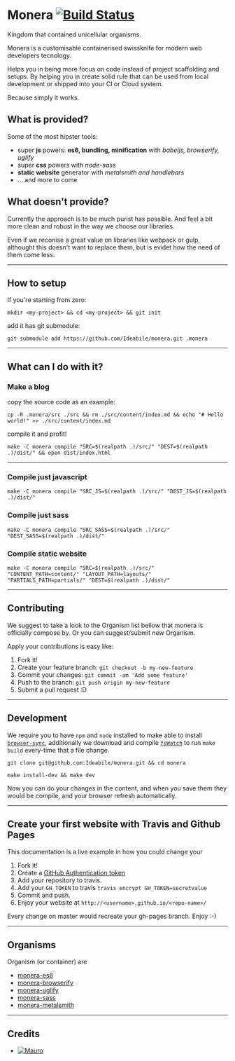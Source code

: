 # Monera [![Build Status](https://travis-ci.org/Ideabile/monera.svg?branch=master)](https://travis-ci.org/Ideabile/monera)
Kingdom that contained unicellular organisms.

Monera is a customisable containerised swissknife for modern web developers tecnology.

Helps you in being more focus on code instead of project scaffolding and setups.
By helping you in create solid rule that can be used from local development or shipped into your CI or Cloud system.

Because simply it works.

## What is provided?
Some of the most hipster tools:
  - super **js** powers: **es6, bundling, minification** with *babeljs, browserify, uglify*
  - super **css** powers with *node-sass*
  - **static website** generator with *metalsmith and handlebars*
  - ... and more to come

## What doesn't provide?
Currently the approach is to be much purist has possible.
And feel a bit more clean and robust in the way we choose our libraries.

Even if we reconise a great value on libraries like webpack or gulp, althought this doesn't want to replace them, but is evidet how the need of them come less.

---
    
## How to setup
If you're starting from zero:
```
mkdir <my-project> && cd <my-project> && git init
```

add it has git submodule:
```
git submodule add https://github.com/Ideabile/monera.git .monera
```
---

## What can I do with it?

### Make a blog
copy the source code as an example:
```
cp -R .monera/src ./src && rm ./src/content/index.md && echo "# Hello world!" >> ./src/content/index.md
```

compile it and profit!
```
make -C monera compile "SRC=$(realpath .)/src/" "DEST=$(realpath .)/dist/" && open dist/index.html
```

---

### Compile just javascript
```
make -C monera compile "SRC_JS=$(realpath .)/src/" "DEST_JS=$(realpath .)/dist/"
```

### Compile just sass
```
make -C monera compile "SRC_SASS=$(realpath .)/src/" "DEST_SASS=$(realpath .)/dist/"
```

### Compile static website
```
make -C monera compile "SRC=$(realpath .)/src/" "CONTENT_PATH=content/" "LAYOUT_PATH=layouts/" "PARTIALS_PATH=partials/" "DEST=$(realpath .)/dist/"
```

---

## Contributing
We suggest to take a look to the Organism list bellow that monera is officially compose by.
Or you can suggest/submit new Organism.

Apply your contributions is easy like:

  1. Fork it!
  2. Create your feature branch: `git checkout -b my-new-feature`
  3. Commit your changes: `git commit -am 'Add some feature'`
  4. Push to the branch: `git push origin my-new-feature`
  5. Submit a pull request :D

---

## Development
We require you to have `npm` and `node` installed to make able to install [`browser-sync`](http://www.browsersync.io/),
additionally we download and compile [`fsWatch`](http://github.com/emcrisostomo/fswatch) to run `make build` every-time that a file change.
```
git clone git@github.com:Ideabile/monera.git && cd monera
```
```
make install-dev && make dev
```
Now you can do your changes in the content, and when you save them they would be compile, and your browser refresh automatically.

---

## Create your first website with Travis and Github Pages
This documentation is a live example in how you could change your

  1. Fork it!
  2. Create a [GitHub Authentication token](https://help.github.com/articles/creating-an-access-token-for-command-line-use/)
  3. Add your repository to travis.
  4. Add your `GH_TOKEN` to travis `travis encrypt GH_TOKEN=secretvalue`
  5. Commit and push.
  6. Enjoy your website at `http://<username>.github.io/<repo-name>/`

Every change on master would recreate your gh-pages branch. Enjoy :-)

---

## Organisms
Organism (or container) are 
  - [monera-es6](https://github.com/Ideabile/monera/blob/v2/containers/es6/Dockerfile)
  - [monera-browserify](https://github.com/Ideabile/monera/blob/v2/containers/browserify/Dockerfile)
  - [monera-uglify](https://github.com/Ideabile/monera/blob/v2/containers/uglify/Dockerfile)
  - [monera-sass](https://github.com/Ideabile/monera/blob/v2/containers/sass/Dockerfile)
  - [monera-metalsmith](https://github.com/Ideabile/monera/blob/v2/containers/metalsmith/Dockerfile)

---

## Credits
 - [![Mauro](https://avatars.githubusercontent.com/M3kH?size=100)](http://www.ideabile.com)
